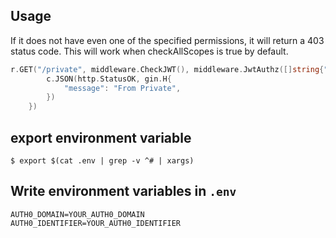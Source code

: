 ## Usage
If it does not have even one of the specified permissions, it will return a 403 status code. This will work when checkAllScopes is true by default.

```go
r.GET("/private", middleware.CheckJWT(), middleware.JwtAuthz([]string{"create:books", "update:books", "delete:books"}, middleware.DefaultOptions()), func(c *gin.Context) {
		c.JSON(http.StatusOK, gin.H{
			"message": "From Private",
		})
	})
```

## export environment variable
```shell
$ export $(cat .env | grep -v ^# | xargs)
```

## Write environment variables in `.env`
```text
AUTH0_DOMAIN=YOUR_AUTH0_DOMAIN
AUTH0_IDENTIFIER=YOUR_AUTH0_IDENTIFIER
```